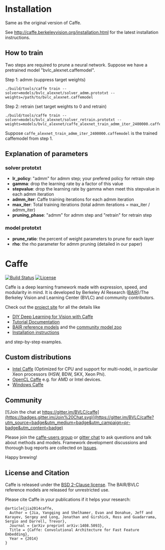 # Installation

Same as the original version of Caffe.

See http://caffe.berkeleyvision.org/installation.html for the latest
installation instructions.

## How to train

Two steps are required to prune a neural network. Suppose we have a pretrained model "bvlc_alexnet.caffemodel".

Step 1: admm (suppress target weights)
```
./build/tools/caffe train --solver=models/bvlc_alexnet/solver_admm.prototxt --weights=/path/to/bvlc_alexnet.caffemodel
```

Step 2: retrain (set target weights to 0 and retrain)
```
./build/tools/caffe train --solver=models/bvlc_alexnet/solver_retrain.prototxt --weights=models/bvlc_alexnet/caffe_alexnet_train_admm_iter_2400000.caffemodel
```
Suppose `caffe_alexnet_train_admm_iter_2400000.caffemodel` is the trained caffemodel from step 1.

## Explanation of parameters
### solver prototxt

- **lr_policy**: "admm" for admm step; your prefered policy for retrain step
- **gamma**: drop the learning rate by a factor of this value
- **stepvalue**: drop the learning rate by gamma when meet this stepvalue in each admm iteration
- **admm_iter**: Caffe training iterations for each admm iteration
- **max_iter**: Total training iterations (total admm iterations = max_iter / admm_iter)
- **pruning_phase**: "admm" for admm step and "retrain" for retrain step

### model prototxt

- **prune_ratio**: the percent of weight parameters to prune for each layer
- **rho**: the rho parameter for admm pruning (detailed in our paper)

# Caffe

[![Build Status](https://travis-ci.org/BVLC/caffe.svg?branch=master)](https://travis-ci.org/BVLC/caffe)
[![License](https://img.shields.io/badge/license-BSD-blue.svg)](LICENSE)

Caffe is a deep learning framework made with expression, speed, and modularity in mind.
It is developed by Berkeley AI Research ([BAIR](http://bair.berkeley.edu))/The Berkeley Vision and Learning Center (BVLC) and community contributors.

Check out the [project site](http://caffe.berkeleyvision.org) for all the details like

- [DIY Deep Learning for Vision with Caffe](https://docs.google.com/presentation/d/1UeKXVgRvvxg9OUdh_UiC5G71UMscNPlvArsWER41PsU/edit#slide=id.p)
- [Tutorial Documentation](http://caffe.berkeleyvision.org/tutorial/)
- [BAIR reference models](http://caffe.berkeleyvision.org/model_zoo.html) and the [community model zoo](https://github.com/BVLC/caffe/wiki/Model-Zoo)
- [Installation instructions](http://caffe.berkeleyvision.org/installation.html)

and step-by-step examples.

## Custom distributions

 - [Intel Caffe](https://github.com/BVLC/caffe/tree/intel) (Optimized for CPU and support for multi-node), in particular Xeon processors (HSW, BDW, SKX, Xeon Phi).
- [OpenCL Caffe](https://github.com/BVLC/caffe/tree/opencl) e.g. for AMD or Intel devices.
- [Windows Caffe](https://github.com/BVLC/caffe/tree/windows)

## Community

[![Join the chat at https://gitter.im/BVLC/caffe](https://badges.gitter.im/Join%20Chat.svg)](https://gitter.im/BVLC/caffe?utm_source=badge&utm_medium=badge&utm_campaign=pr-badge&utm_content=badge)

Please join the [caffe-users group](https://groups.google.com/forum/#!forum/caffe-users) or [gitter chat](https://gitter.im/BVLC/caffe) to ask questions and talk about methods and models.
Framework development discussions and thorough bug reports are collected on [Issues](https://github.com/BVLC/caffe/issues).

Happy brewing!

## License and Citation

Caffe is released under the [BSD 2-Clause license](https://github.com/BVLC/caffe/blob/master/LICENSE).
The BAIR/BVLC reference models are released for unrestricted use.

Please cite Caffe in your publications if it helps your research:

    @article{jia2014caffe,
      Author = {Jia, Yangqing and Shelhamer, Evan and Donahue, Jeff and Karayev, Sergey and Long, Jonathan and Girshick, Ross and Guadarrama, Sergio and Darrell, Trevor},
      Journal = {arXiv preprint arXiv:1408.5093},
      Title = {Caffe: Convolutional Architecture for Fast Feature Embedding},
      Year = {2014}
    }
